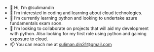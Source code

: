 - 👋 Hi, I’m @sulimandin
- 👀 I’m interested in coding and learning about cloud technologies.
- 🌱 I’m currently learning python and looking to undertake azure fundamentals exam soon.
- 💞️ I’m looking to collaborate on projects that will aid my development with python.  Also looking for my first role using python and gaining exposure to cloud.
- 📫 You can reach me at suliman.din31@gmail.com 

<!---
sulimandin/sulimandin is a ✨ special ✨ repository because its `README.md` (this file) appears on your GitHub profile.
You can click the Preview link to take a look at your changes.
--->
